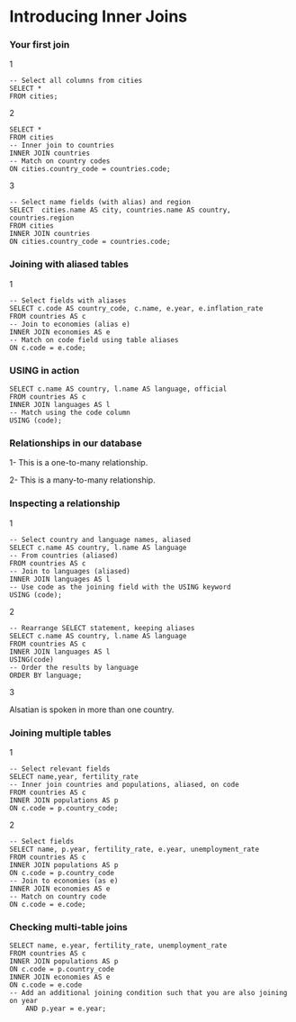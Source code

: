 ﻿

# Introducing Inner Joins

### Your first join

1
```
-- Select all columns from cities
SELECT *
FROM cities;
```

2
```
SELECT * 
FROM cities
-- Inner join to countries
INNER JOIN countries 
-- Match on country codes
ON cities.country_code = countries.code;
```

3
```
-- Select name fields (with alias) and region 
SELECT  cities.name AS city, countries.name AS country, countries.region
FROM cities
INNER JOIN countries
ON cities.country_code = countries.code;
```


### Joining with aliased tables

1
```
-- Select fields with aliases
SELECT c.code AS country_code, c.name, e.year, e.inflation_rate
FROM countries AS c
-- Join to economies (alias e)
INNER JOIN economies AS e
-- Match on code field using table aliases
ON c.code = e.code;
```

### USING in action

```
SELECT c.name AS country, l.name AS language, official
FROM countries AS c
INNER JOIN languages AS l
-- Match using the code column
USING (code);
```

### Relationships in our database

1- This is a one-to-many relationship.

2- This is a many-to-many relationship.

### Inspecting a relationship

1
```
-- Select country and language names, aliased
SELECT c.name AS country, l.name AS language
-- From countries (aliased)
FROM countries AS c
-- Join to languages (aliased)
INNER JOIN languages AS l
-- Use code as the joining field with the USING keyword
USING (code);
```

2
```
-- Rearrange SELECT statement, keeping aliases
SELECT c.name AS country, l.name AS language
FROM countries AS c
INNER JOIN languages AS l
USING(code)
-- Order the results by language
ORDER BY language;
```

3

Alsatian is spoken in more than one country.


### Joining multiple tables

1
```
-- Select relevant fields
SELECT name,year, fertility_rate
-- Inner join countries and populations, aliased, on code
FROM countries AS c
INNER JOIN populations AS p 
ON c.code = p.country_code;
```

2
```
-- Select fields
SELECT name, p.year, fertility_rate, e.year, unemployment_rate
FROM countries AS c
INNER JOIN populations AS p
ON c.code = p.country_code
-- Join to economies (as e)
INNER JOIN economies AS e
-- Match on country code
ON c.code = e.code;
```

### Checking multi-table joins

```
SELECT name, e.year, fertility_rate, unemployment_rate
FROM countries AS c
INNER JOIN populations AS p
ON c.code = p.country_code
INNER JOIN economies AS e
ON c.code = e.code
-- Add an additional joining condition such that you are also joining on year
	AND p.year = e.year;
```
